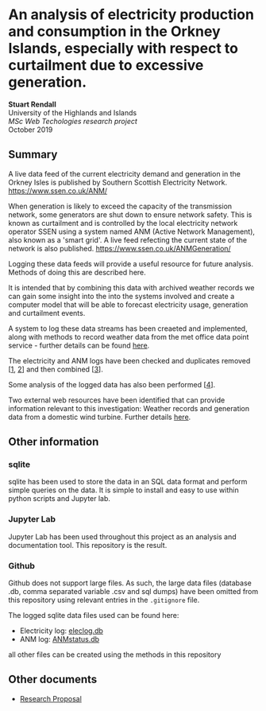 # An analysis of electricity production and consumption in the Orkney Islands, especially with respect to curtailment due to excessive generation.

**Stuart Rendall**  
University of the Highlands and Islands  
_MSc Web Techologies research project_    
October 2019

## Summary

A live data feed of the current electricity demand and generation in the Orkney Isles is published by Southern Scottish Electricity Network. https://www.ssen.co.uk/ANM/

When generation is likely to exceed the capacity of the transmission network, some generators are shut down to ensure network safety.  This is known as curtailment and is controlled by the local electricity network operator SSEN using a system named ANM (Active Network Management), also known as a 'smart grid'. A live feed refecting the current state of the network is also published. https://www.ssen.co.uk/ANMGeneration/

Logging these data feeds will provide a useful resource for future analysis. Methods of doing this are described here.

It is intended that by combining this data with archived weather records we can gain some insight into the into the systems involved and create a computer model that will be able to forecast electricity usage, generation and curtailment events.

A system to log these data streams has been creaeted and implemented, along with methods to record weather data from the met office data point service - further details can be found [here](./logging/readme.md).

The electricity and ANM logs have been checked and duplicates removed [[1](./dataclean/ExamineElectricityReadings.ipynb), [2](./dataclean/ExamineANMReadings.ipynb)] and then combined [[3](./dataclean/combine_datasets.ipynb)].

Some analysis of the logged data has also been performed [[4](./loganalysis/ElecandANManalysis.ipynb)].

Two external web resources have been identified that can provide information relevant to this investigation: Weather records and generation data from a domestic wind turbine.  Further details [here](./retrieval/readme.md).

## Other information

### sqlite
sqlite has been used to store the data in an SQL data format and perform simple queries on the data.  It is simple to install and easy to use within python scripts and Jupyter lab. 

### Jupyter Lab
Jupyter Lab has been used throughout this project as an analysis and documentation tool. This repository is the result.

### Github

Github does not support large files.  As such, the large data files (database .db, comma separated variable .csv and sql dumps) have been omitted from this repository using relevant entries in the `.gitignore` file.

The logged sqlite data files used can be found here:
* Electricity log: [eleclog.db](https://comp-server.uhi.ac.uk/~14021635/ssen/finaldataset/eleclog.db)
* ANM log: [ANMstatus.db](https://comp-server.uhi.ac.uk/~14021635/ssen/finaldataset/ANMstatus.db)

all other files can be created using the methods in this repository


## Other documents
* [Research Proposal](./docs/proposal.md)